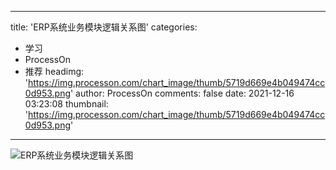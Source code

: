 
---
title: 'ERP系统业务模块逻辑关系图'
categories: 
 - 学习
 - ProcessOn
 - 推荐
headimg: 'https://img.processon.com/chart_image/thumb/5719d669e4b049474cc0d953.png'
author: ProcessOn
comments: false
date: 2021-12-16 03:23:08
thumbnail: 'https://img.processon.com/chart_image/thumb/5719d669e4b049474cc0d953.png'
---

<div>   
<img class="thumb" alt="ERP系统业务模块逻辑关系图" src="https://img.processon.com/chart_image/thumb/5719d669e4b049474cc0d953.png" referrerpolicy="no-referrer">
<p></p>  
</div>
            